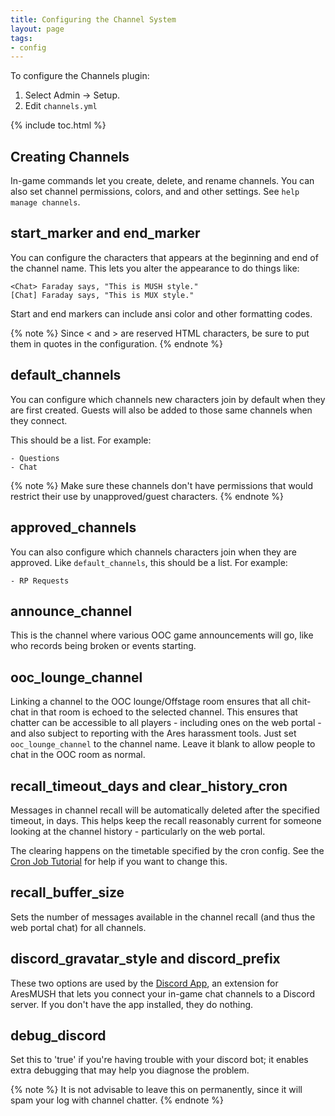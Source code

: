 ```yaml
---
title: Configuring the Channel System
layout: page
tags:
- config
---
```


To configure the Channels plugin:

1. Select Admin -> Setup.
2. Edit `channels.yml`

{% include toc.html %}

## Creating Channels

In-game commands let you create, delete, and rename channels.  You can also set channel permissions, colors, and and other settings.  See `help manage channels`.

## start_marker and end_marker

You can configure the characters that appears at the beginning and end of the channel name.  This lets you alter the appearance to do things like:

    <Chat> Faraday says, "This is MUSH style."
    [Chat] Faraday says, "This is MUX style."

Start and end markers can include ansi color and other formatting codes.

{% note %} 
 Since < and > are reserved HTML characters, be sure to put them in quotes in the configuration.
{% endnote %}

## default_channels

You can configure which channels new characters join by default when they are first created.  Guests will also be added to those same channels when they connect.

This should be a list.  For example:

    - Questions
    - Chat

{% note %} 
 Make sure these channels don't have permissions that would restrict their use by unapproved/guest characters.
{% endnote %}

## approved_channels

You can also configure which channels characters join when they are approved.  Like `default_channels`, this should be a list.  For example:

    - RP Requests

## announce_channel

This is the channel where various OOC game announcements will go, like who records being broken or events starting.

## ooc_lounge_channel

Linking a channel to the OOC lounge/Offstage room ensures that all chit-chat in that room is echoed to the selected channel.  This ensures that chatter can be accessible to all players - including ones on the web portal - and also subject to reporting with the Ares harassment tools. Just set `ooc_lounge_channel` to the channel name.  Leave it blank to allow people to chat in the OOC room as normal.

## recall_timeout_days and clear_history_cron

Messages in channel recall will be automatically deleted after the specified timeout, in days.  This helps keep the recall reasonably current for someone looking at the channel history - particularly on the web portal.

The clearing happens on the timetable specified by the cron config.  See the [Cron Job Tutorial](http://www.aresmush.com/tutorials/code/cron.html) for help if you want to change this.

## recall_buffer_size

Sets the number of messages available in the channel recall (and thus the web portal chat) for all channels.

## discord_gravatar_style and discord_prefix

These two options are used by the [Discord App](https://github.com/AresMUSH/ares-discord), an extension for AresMUSH that lets you connect your in-game chat channels to a Discord server.  If you don't have the app installed, they do nothing.

## debug_discord

Set this to 'true' if you're having trouble with your discord bot; it enables extra debugging that may help you diagnose the problem.

{% note %}
It is not advisable to leave this on permanently, since it will spam your log with channel chatter.
{% endnote %}